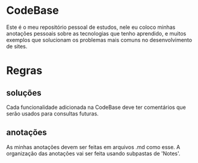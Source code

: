 # CodeBase

Este é o meu repositório pessoal de estudos, nele eu coloco
minhas anotações pessoais sobre as tecnologias que tenho
aprendido, e muitos exemplos que solucionam os problemas mais
comuns no desenvolvimento de sites. 

# Regras

## soluções
Cada funcionalidade adicionada na CodeBase deve ter
comentários que serão usados para consultas futuras. 

## anotações
As minhas anotações devem ser feitas em arquivos .md como 
esse.
A organização das anotações vai ser feita usando subpastas
de 'Notes'.